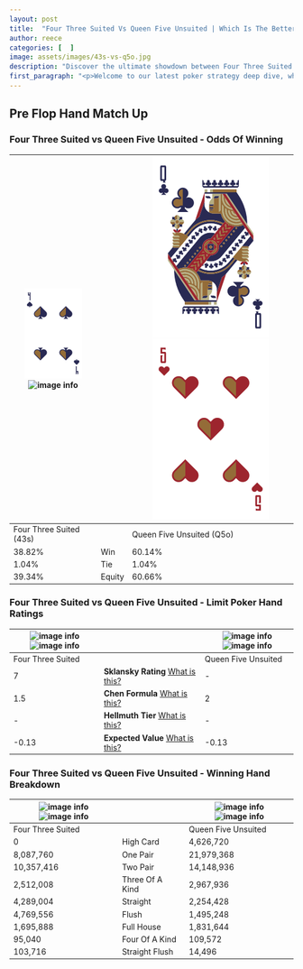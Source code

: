 ```yaml
---
layout: post
title:  "Four Three Suited Vs Queen Five Unsuited | Which Is The Better Hand In Poker? A Complete Guide"
author: reece
categories: [  ]
image: assets/images/43s-vs-q5o.jpg
description: "Discover the ultimate showdown between Four Three Suited and Queen Five Unsuited in poker! Uncover the odds, strategies, and scenarios where one hand triumphs over the other. Get ready to up your poker game with this thrilling analysis."
first_paragraph: "<p>Welcome to our latest poker strategy deep dive, where we're pitting two distinct hands against each other in a high-stakes showdown: Four Three Suited vs Queen Five Unsuited.</p><p>In the dynamic world of poker, every decision counts, and knowing which hand holds the upper hand is key to your success at the table.</p><p>In this article, we'll dissect these two hands, explore the scenarios where one dominates the other, and equip you with the knowledge to make strategic choices that can tip the odds in your favor.</p><p>Get ready to unravel the intriguing dynamics of these poker hands and elevate your game to new heights.</p>"
---
```




[comment]: # (sp0)

## Pre Flop Hand Match Up

<div class="table hand-ratings" markdown="1"> 



### Four Three Suited vs Queen Five Unsuited - Odds Of Winning


    
| ![image info](assets/images/hand1/4.png) ![image info](assets/images/hand1/3s.png) |  | ![image info](assets/images/hand2/Q.png) ![image info](assets/images/hand2/5o.png) |
| -------- | -------- | -------- |
| Four Three Suited (43s) |  | Queen Five Unsuited (Q5o) |
| 38.82% | Win | 60.14% |
| 1.04% | Tie | 1.04% |
| 39.34% | Equity | 60.66% |




[comment]: # (sp1)



### Four Three Suited vs Queen Five Unsuited - Limit Poker Hand Ratings


    
| ![image info](https://www.riverpairs.com/assets/images/hand1/4.png) ![image info](https://www.riverpairs.com/assets/images/hand1/3s.png) |  | ![image info](https://www.riverpairs.com/assets/images/hand2/Q.png) ![image info](https://www.riverpairs.com/assets/images/hand2/5o.png) |
| -------- | -------- | -------- |
| Four Three Suited |  | Queen Five Unsuited |
| 7 | **Sklansky Rating** [What is this?](/sklansky-rating-explained) | - |
| 1.5 | **Chen Formula** [What is this?](/chen-formula-explained) | 2 |
| - | **Hellmuth Tier** [What is this?](/Hellmuth-tier-explained) | - |
| -0.13 | **Expected Value** [What is this?](/expected-value-explained) | -0.13 |




[comment]: # (sp2)



### Four Three Suited vs Queen Five Unsuited - Winning Hand Breakdown


    
| ![image info](https://www.riverpairs.com/assets/images/hand1/4.png) ![image info](https://www.riverpairs.com/assets/images/hand1/3s.png) |  | ![image info](https://www.riverpairs.com/assets/images/hand2/Q.png) ![image info](https://www.riverpairs.com/assets/images/hand2/5o.png) |
| -------- | -------- | -------- |
| Four Three Suited |  | Queen Five Unsuited |
| 0 | High Card | 4,626,720 |
| 8,087,760 | One Pair | 21,979,368 |
| 10,357,416 | Two Pair | 14,148,936 |
| 2,512,008 | Three Of A Kind | 2,967,936 |
| 4,289,004 | Straight | 2,254,428 |
| 4,769,556 | Flush | 1,495,248 |
| 1,695,888 | Full House | 1,831,644 |
| 95,040 | Four Of A Kind | 109,572 |
| 103,716 | Straight Flush | 14,496 |




[comment]: # (sp3)



</div>

[comment]: # (sp4)



[comment]: # (sp5)

